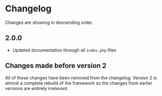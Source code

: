 # Changelog

Changes are showing in descending order.


## 2.0.0

* Updated documentation through all `index.php` files


## Changes made before version 2

All of these changes have been removed from the changelog. Version 2 is almost a complete rebuild of the framework so the changes from earlier versions are entirely irrelevant.